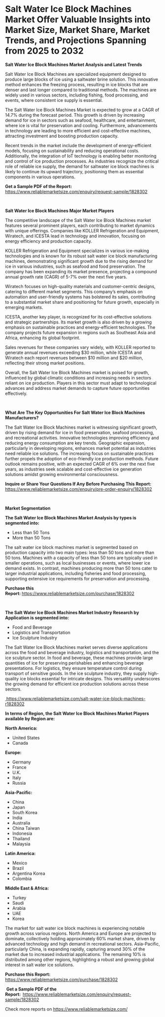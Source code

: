 <p><h1>Salt Water Ice Block Machines Market Offer Valuable Insights into Market Size, Market Share, Market Trends, and Projections Spanning from 2025 to 2032</h1></p><p><strong>Salt Water Ice Block Machines Market Analysis and Latest Trends</strong></p>
<p><p>Salt Water Ice Block Machines are specialized equipment designed to produce large blocks of ice using a saltwater brine solution. This innovative method enhances the freezing process, resulting in ice blocks that are denser and last longer compared to traditional methods. The machines are widely used in various sectors, including fishing, food processing, and events, where consistent ice supply is essential.</p><p>The Salt Water Ice Block Machines Market is expected to grow at a CAGR of 14.7% during the forecast period. This growth is driven by increasing demand for ice in sectors such as seafood, healthcare, and entertainment, where ice is vital for preservation and cooling. Furthermore, advancements in technology are leading to more efficient and cost-effective machines, attracting investment and boosting production capacity.</p><p>Recent trends in the market include the development of energy-efficient models, focusing on sustainability and reducing operational costs. Additionally, the integration of IoT technology is enabling better monitoring and control of ice production processes. As industries recognize the critical role of reliable ice supply, the demand for saltwater ice block machines is likely to continue its upward trajectory, positioning them as essential components in various operations.</p></p>
<p><strong>Get a Sample PDF of the Report:&nbsp;</strong> <a href="https://www.reliablemarketsize.com/enquiry/request-sample/1828302?utm_campaign=1131&utm_medium=2&utm_source=Github&utm_content=ia&utm_term=28022025&utm_id=salt-water-ice-block-machines">https://www.reliablemarketsize.com/enquiry/request-sample/1828302</a></p>
<p>&nbsp;</p>
<p><strong>Salt Water Ice Block Machines Major Market Players</strong></p>
<p><p>The competitive landscape of the Salt Water Ice Block Machines market features several prominent players, each contributing to market dynamics with unique offerings. Companies like KOLLER Refrigeration and Equipment, Wiratech, and ICESTA lead in technology and innovation, focusing on energy efficiency and production capacity.</p><p>KOLLER Refrigeration and Equipment specializes in various ice-making technologies and is known for its robust salt water ice block manufacturing machines, demonstrating significant growth due to the rising demand for ice in various industries, such as seafood and food preservation. The company has been expanding its market presence, projecting a compound annual growth rate (CAGR) of 5-7% over the next five years.</p><p>Wiratech focuses on high-quality materials and customer-centric designs, catering to different market segments. This company’s emphasis on automation and user-friendly systems has bolstered its sales, contributing to a substantial market share and positioning for future growth, especially in emerging markets.</p><p>ICESTA, another key player, is recognized for its cost-effective solutions and strategic partnerships. Its market growth is also driven by a growing emphasis on sustainable practices and energy-efficient technologies. The company projects future expansion in regions such as Southeast Asia and Africa, enhancing its global footprint.</p><p>Sales revenues for these companies vary widely, with KOLLER reported to generate annual revenues exceeding $30 million, while ICESTA and Wiratech each report revenues between $10 million and $20 million, reflecting their strong market positions.</p><p>Overall, the Salt Water Ice Block Machines market is poised for growth, influenced by global climatic conditions and increasing needs in sectors reliant on ice production. Players in this sector must adapt to technological advances and address market demands to capture future opportunities effectively.</p></p>
<p>&nbsp;</p>
<p><strong>What Are The Key Opportunities For Salt Water Ice Block Machines Manufacturers?</strong></p>
<p><p>The Salt Water Ice Block Machines market is witnessing significant growth, driven by rising demand for ice in food preservation, seafood processing, and recreational activities. Innovative technologies improving efficiency and reducing energy consumption are key trends. Geographic expansion, particularly in developing regions, enhances market potential as industries need reliable ice solutions. The increasing focus on sustainable practices further propels the adoption of eco-friendly ice production methods. Future outlook remains positive, with an expected CAGR of 6% over the next five years, as industries seek scalable and cost-effective ice generation solutions amidst growing environmental consciousness.</p></p>
<p><strong>Inquire or Share Your Questions If Any Before Purchasing This Report:</strong> <a href="https://www.reliablemarketsize.com/enquiry/pre-order-enquiry/1828302?utm_campaign=1131&utm_medium=2&utm_source=Github&utm_content=ia&utm_term=28022025&utm_id=salt-water-ice-block-machines">https://www.reliablemarketsize.com/enquiry/pre-order-enquiry/1828302</a></p>
<p>&nbsp;</p>
<p><strong>Market Segmentation</strong></p>
<p><strong>The Salt Water Ice Block Machines Market Analysis by types is segmented into:</strong></p>
<p><ul><li>Less than 50 Tons</li><li>More than 50 Tons</li></ul></p>
<p><p>The salt water ice block machines market is segmented based on production capacity into two main types: less than 50 tons and more than 50 tons. Machines with a capacity of less than 50 tons are typically used in smaller operations, such as local businesses or events, where lower ice demand exists. In contrast, machines producing more than 50 tons cater to larger industrial applications, including fisheries and food processing, supporting extensive ice requirements for preservation and processing.</p></p>
<p><strong>Purchase this Report:&nbsp;</strong><a href="https://www.reliablemarketsize.com/purchase/1828302?utm_campaign=1131&utm_medium=2&utm_source=Github&utm_content=ia&utm_term=28022025&utm_id=salt-water-ice-block-machines">https://www.reliablemarketsize.com/purchase/1828302</a></p>
<p>&nbsp;</p>
<p><strong>The Salt Water Ice Block Machines Market Industry Research by Application is segmented into:</strong></p>
<p><ul><li>Food and Beverage</li><li>Logistics and Transportation</li><li>Ice Sculpture Industry</li></ul></p>
<p><p>The Salt Water Ice Block Machines market serves diverse applications across the food and beverage industry, logistics and transportation, and the ice sculpture sector. In food and beverage, these machines provide large quantities of ice for preserving perishables and enhancing beverage presentations. For logistics, they ensure temperature control during transport of sensitive goods. In the ice sculpture industry, they supply high-quality ice blocks essential for intricate designs. This versatility underscores the growing demand for efficient ice production solutions across these sectors.</p></p>
<p><a href="https://www.reliablemarketsize.com/salt-water-ice-block-machines-r1828302?utm_campaign=1131&utm_medium=2&utm_source=Github&utm_content=ia&utm_term=28022025&utm_id=salt-water-ice-block-machines">&nbsp;https://www.reliablemarketsize.com/salt-water-ice-block-machines-r1828302</a></p>
<p><strong>In terms of Region, the Salt Water Ice Block Machines Market Players available by Region are:</strong></p>
<p>
    <p> <strong> North America: </strong>
        <ul>
            <li>United States</li>
            <li>Canada</li>
        </ul>
        </p> 
    <p> <strong> Europe: </strong>
        <ul>
            <li>Germany</li>
            <li>France</li>
            <li>U.K.</li>
            <li>Italy</li>
            <li>Russia</li>
        </ul>
        </p> 
    <p> <strong> Asia-Pacific: </strong>
        <ul>
            <li>China</li>
            <li>Japan</li>
            <li>South Korea</li>
            <li>India</li>
            <li>Australia</li>
            <li>China Taiwan</li>
            <li>Indonesia</li>
            <li>Thailand</li>
            <li>Malaysia</li>
        </ul>
        </p> 
    <p> <strong> Latin America: </strong>
        <ul>
            <li>Mexico</li>
            <li>Brazil</li>
            <li>Argentina Korea</li>
            <li>Colombia</li>
        </ul>
        </p> 
    <p> <strong> Middle East & Africa: </strong>
        <ul>
            <li>Turkey</li>
            <li>Saudi</li>
            <li>Arabia</li>
            <li>UAE</li>
            <li>Korea</li>
        </ul>
    </p>
    </p>
<p><p>The market for salt water ice block machines is experiencing notable growth across various regions. North America and Europe are projected to dominate, collectively holding approximately 60% market share, driven by advanced technology and high demand in recreational sectors. Asia-Pacific, particularly China, is expanding rapidly, capturing around 30% of the market due to increased industrial applications. The remaining 10% is distributed among other regions, highlighting a robust and growing global interest in salt water ice solutions.</p></p>
<p><strong>Purchase this Report: </strong><a href="https://www.reliablemarketsize.com/purchase/1828302?utm_campaign=1131&utm_medium=2&utm_source=Github&utm_content=ia&utm_term=28022025&utm_id=salt-water-ice-block-machines">https://www.reliablemarketsize.com/purchase/1828302</a></p>
<p>&nbsp;<strong>Get a Sample PDF of the Report:&nbsp;&nbsp;</strong><a href="https://www.reliablemarketsize.com/enquiry/request-sample/1828302?utm_campaign=1131&utm_medium=2&utm_source=Github&utm_content=ia&utm_term=28022025&utm_id=salt-water-ice-block-machines">https://www.reliablemarketsize.com/enquiry/request-sample/1828302</a></p>
<p><strong></strong></p>
<p>Check more reports on <a href="https://www.reliablemarketsize.com/?utm_campaign=1131&utm_medium=2&utm_source=Github&utm_content=ia&utm_term=28022025&utm_id=salt-water-ice-block-machines">https://www.reliablemarketsize.com/</a></p>